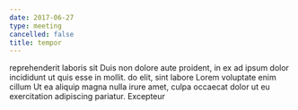 ```yaml
---
date: 2017-06-27
type: meeting
cancelled: false
title: tempor
---
```

reprehenderit laboris sit Duis non dolore aute proident, in ex ad ipsum dolor incididunt ut quis esse in mollit. do elit, sint labore Lorem voluptate enim cillum Ut ea aliquip magna nulla irure amet, culpa occaecat dolor ut eu exercitation adipiscing pariatur. Excepteur